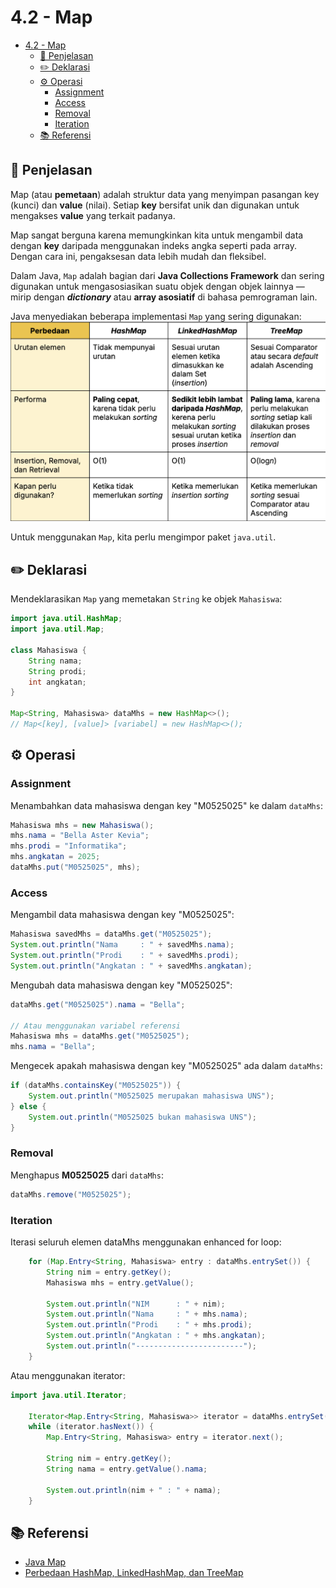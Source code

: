 # 4.2 - Map
- [4.2 - Map](#42---map)
  - [📑 Penjelasan](#-penjelasan)
  - [✏️ Deklarasi](#️-deklarasi)
  - [⚙️ Operasi](#️-operasi)
    - [Assignment](#assignment)
    - [Access](#access)
    - [Removal](#removal)
    - [Iteration](#iteration)
  - [📚 Referensi](#-referensi)


## 📑 Penjelasan

Map (atau **pemetaan**) adalah struktur data yang menyimpan pasangan key (kunci) dan **value** (nilai). Setiap **key** bersifat unik dan digunakan untuk mengakses **value** yang terkait padanya. 

Map sangat berguna karena memungkinkan kita untuk mengambil data dengan **key** daripada menggunakan indeks angka seperti pada array. Dengan cara ini, pengaksesan data lebih mudah dan fleksibel. 

Dalam Java, `Map` adalah bagian dari **Java Collections Framework** dan sering digunakan untuk mengasosiasikan suatu objek dengan objek lainnya — mirip dengan ***dictionary*** atau **array asosiatif** di bahasa pemrograman lain.

Java menyediakan beberapa implementasi `Map` yang sering digunakan:
<img src="TabelPerbedaan_HashMap_LinkedHashMap_TreeMap.png" width="600px">

Untuk menggunakan `Map`, kita perlu mengimpor paket `java.util`.

## ✏️ Deklarasi

Mendeklarasikan `Map` yang memetakan `String` ke objek `Mahasiswa`:
```java
import java.util.HashMap;
import java.util.Map;

class Mahasiswa {
    String nama;
    String prodi;
    int angkatan;
}

Map<String, Mahasiswa> dataMhs = new HashMap<>();
// Map<[key], [value]> [variabel] = new HashMap<>();
```

## ⚙️ Operasi

### Assignment
Menambahkan data mahasiswa dengan key "M0525025" ke dalam `dataMhs`:
```java
Mahasiswa mhs = new Mahasiswa();
mhs.nama = "Bella Aster Kevia";
mhs.prodi = "Informatika";
mhs.angkatan = 2025;
dataMhs.put("M0525025", mhs);
```

### Access

Mengambil data mahasiswa dengan key "M0525025":
```java
Mahasiswa savedMhs = dataMhs.get("M0525025");
System.out.println("Nama     : " + savedMhs.nama);
System.out.println("Prodi    : " + savedMhs.prodi);
System.out.println("Angkatan : " + savedMhs.angkatan);
```

Mengubah data mahasiswa dengan key "M0525025":
```java
dataMhs.get("M0525025").nama = "Bella";

// Atau menggunakan variabel referensi
Mahasiswa mhs = dataMhs.get("M0525025");
mhs.nama = "Bella";
```

Mengecek apakah mahasiswa dengan key "M0525025" ada dalam `dataMhs`:
```java
if (dataMhs.containsKey("M0525025")) {
    System.out.println("M0525025 merupakan mahasiswa UNS");
} else {
    System.out.println("M0525025 bukan mahasiswa UNS");
}
```

### Removal

Menghapus **M0525025** dari `dataMhs`:
```java
dataMhs.remove("M0525025");
```

### Iteration

Iterasi seluruh elemen dataMhs menggunakan enhanced for loop:
```java
    for (Map.Entry<String, Mahasiswa> entry : dataMhs.entrySet()) {
        String nim = entry.getKey();
        Mahasiswa mhs = entry.getValue();

        System.out.println("NIM      : " + nim);
        System.out.println("Nama     : " + mhs.nama);
        System.out.println("Prodi    : " + mhs.prodi);
        System.out.println("Angkatan : " + mhs.angkatan);
        System.out.println("------------------------");
    }
```

Atau menggunakan iterator:
```java
import java.util.Iterator;

    Iterator<Map.Entry<String, Mahasiswa>> iterator = dataMhs.entrySet().iterator();
    while (iterator.hasNext()) {
        Map.Entry<String, Mahasiswa> entry = iterator.next();
        
        String nim = entry.getKey();
        String nama = entry.getValue().nama;
        
        System.out.println(nim + " : " + nama);
    }
```

## 📚 Referensi

- [Java Map](https://docs.oracle.com/javase/8/docs/api/java/util/Map.html)
- [Perbedaan HashMap, LinkedHashMap, dan TreeMap](https://medium.com/@AlexanderObregon/exploring-the-world-of-java-maps-hashmap-linkedhashmap-and-treemap-6c12297063f6)
